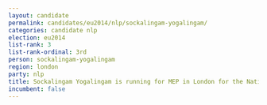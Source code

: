 ```yaml
---
layout: candidate
permalink: candidates/eu2014/nlp/sockalingam-yogalingam/
categories: candidate nlp
election: eu2014
list-rank: 3
list-rank-ordinal: 3rd
person: sockalingam-yogalingam
region: london
party: nlp
title: Sockalingam Yogalingam is running for MEP in London for the National Liberal Party
incumbent: false
---
```

